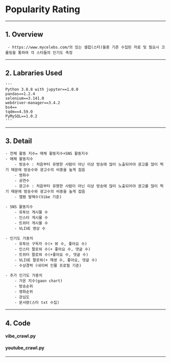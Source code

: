 # Popularity Rating
--------

## 1. Overview
	 - https://www.mycelebs.com/의 있는 셀럽(스타)들중 기존 수집된 자료 및 필요시 크롤링을 통하여 각 스타들의 인기도 측정
--------

## 2. Labraries Used
	'''
	Python 3.8.8 with jupyter==1.0.0
	pandas==1.2.4 
	selenium==3.141.0
	webdriver-manager==3.4.2
	bs4==
	tqdm==4.59.0
	PyMySQL==1.0.2
	'''
--------

## 3. Detail 
	- 전체 활동 지수= 매체 활동지수+SNS 활동지수
	- 매체 활동지수
		- 방송수 : 처음부터 유명한 사람이 아닌 이상 방송에 많이 노출되어야 광고를 많이 찍기 때문에 방송수와 광고수의 비중을 높게 잡음 
		- 영화수
		- 공연수
		- 광고수 : 처음부터 유명한 사람이 아닌 이상 방송에 많이 노출되어야 광고를 많이 찍기 때문에 방송수와 광고수의 비중을 높게 잡음
		- 앨범 발매수(Vibe 기준)
	
	- SNS 활동지수
		- 유투브 게시물 수
		- 인스타 게시물 수
		- 트위터 게시물 수
		- VLIVE 영상 수
	
	- 인기도 가중치
		- 유투브 구독자 수(+ 뷰 수, 좋아요 수)
		- 인스타 팔로워 수(+ 좋아요 수, 댓글 수)
		- 트위터 팔로워 수(+좋아요 수, 댓글 수)
		- VLIVE 팔로워(+ 재생 수, 좋아요, 댓글 수)
		- 수상경력 (네이버 인물 프로필 기준)

	- 추가 인기도 가중치
		- 가온 지수(gaon chart)
		- 방송순위
		- 영화순위
		- 관심도
		- 문서량(스타 txt 수집) 
--------

## 4. Code
#### vibe_crawl.py
	
		
#### youtube_crawl.py
	

--------
